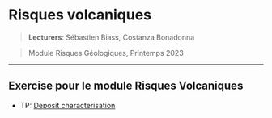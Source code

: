# Risques volcaniques

> **Lecturers**: Sébastien Biass, Costanza Bonadonna
 
> Module Risques Géologiques, Printemps 2023

--- 

## Exercise pour le module Risques Volcaniques

- TP: [Deposit characterisation](deposit_characterisation.md)